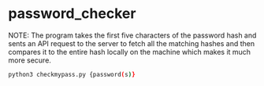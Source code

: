 # password_checker

NOTE: The program takes the first five characters of the password hash and sents an API request to the server to fetch all the matching hashes and then compares it to the entire hash locally on the machine which makes it much more secure.

```bash
python3 checkmypass.py {password(s)}
```
